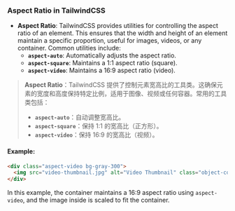 ### Aspect Ratio in TailwindCSS

- **Aspect Ratio**: TailwindCSS provides utilities for controlling the aspect ratio of an element. This ensures that the width and height of an element maintain a specific proportion, useful for images, videos, or any container. Common utilities include:
  - **`aspect-auto`**: Automatically adjusts the aspect ratio.
  - **`aspect-square`**: Maintains a 1:1 aspect ratio (square).
  - **`aspect-video`**: Maintains a 16:9 aspect ratio (video).

> **Aspect Ratio**：TailwindCSS 提供了控制元素宽高比的工具类。这确保元素的宽度和高度保持特定比例，适用于图像、视频或任何容器。常用的工具类包括：
> - **`aspect-auto`**：自动调整宽高比。
> - **`aspect-square`**：保持 1:1 的宽高比（正方形）。
> - **`aspect-video`**：保持 16:9 的宽高比（视频）。

#### Example:

```html
<div class="aspect-video bg-gray-300">
  <img src="video-thumbnail.jpg" alt="Video Thumbnail" class="object-cover">
</div>
```

In this example, the container maintains a 16:9 aspect ratio using `aspect-video`, and the image inside is scaled to fit the container.